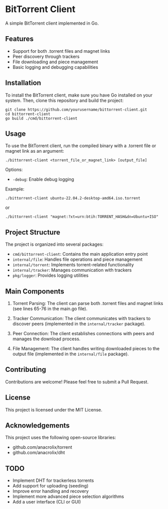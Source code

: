 # BitTorrent Client

A simple BitTorrent client implemented in Go.

## Features

- Support for both .torrent files and magnet links
- Peer discovery through trackers
- File downloading and piece management
- Basic logging and debugging capabilities

## Installation

To install the BitTorrent client, make sure you have Go installed on your system. Then, clone this repository and build the project:

```
git clone https://github.com/yourusername/bittorrent-client.git
cd bittorrent-client
go build ./cmd/bittorrent-client
```

## Usage

To use the BitTorrent client, run the compiled binary with a .torrent file or magnet link as an argument:

```
./bittorrent-client <torrent_file_or_magnet_link> [output_file]
```

Options:
- `-debug`: Enable debug logging

Example:
```
./bittorrent-client ubuntu-22.04.2-desktop-amd64.iso.torrent
```

or

```
./bittorrent-client "magnet:?xt=urn:btih:TORRENT_HASH&dn=Ubuntu+ISO"
```

## Project Structure

The project is organized into several packages:

- `cmd/bittorrent-client`: Contains the main application entry point
- `internal/file`: Handles file operations and piece management
- `internal/torrent`: Implements torrent-related functionality
- `internal/tracker`: Manages communication with trackers
- `pkg/logger`: Provides logging utilities

## Main Components

1. Torrent Parsing: The client can parse both .torrent files and magnet links (see lines 65-76 in the main.go file).

2. Tracker Communication: The client communicates with trackers to discover peers (implemented in the `internal/tracker` package).

3. Peer Connection: The client establishes connections with peers and manages the download process.

4. File Management: The client handles writing downloaded pieces to the output file (implemented in the `internal/file` package).

## Contributing

Contributions are welcome! Please feel free to submit a Pull Request.

## License

This project is licensed under the MIT License.

## Acknowledgements

This project uses the following open-source libraries:
- github.com/anacrolix/torrent
- github.com/anacrolix/dht

## TODO

- Implement DHT for trackerless torrents
- Add support for uploading (seeding)
- Improve error handling and recovery
- Implement more advanced piece selection algorithms
- Add a user interface (CLI or GUI)